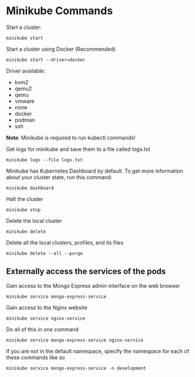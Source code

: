 # Minikube Commands

Start a cluster:
```
minikube start
```

Start a cluster using Docker (Recommended)
```
minikube start --driver=docker
```

Driver available:
- kvm2
- qemu2
- qemu
- vmware
- none
- docker
- podman
- ssh

**Note**: Minikube is required to run kubectl commands!

Get logs for minikube and save them to a file called logs.txt
```
minikube logs --file logs.txt
```

Minikube has Kubernetes Dashboard by default. To get more information about your cluster state, run this command:
```
minikube dashboard
```

Halt the cluster
```
minikube stop
```

Delete the local cluster
```
minikube delete
```

Delete all the local clusters, profiles, and its files
```
minikube delete --all --purge
```

## Externally access the services of the pods

Gain access to the Mongo Express admin interface on the web browser
```
minikube service mongo-express-service
```

Gain access to the Nginx website
```
minikube service nginx-service
```

Do all of this in one command
```
minikube service mongo-express-service nginx-service
```

If you are not in the default namespace, specify the namespace for each of these commands like so
```
minikube service mongo-express-service -n development
```